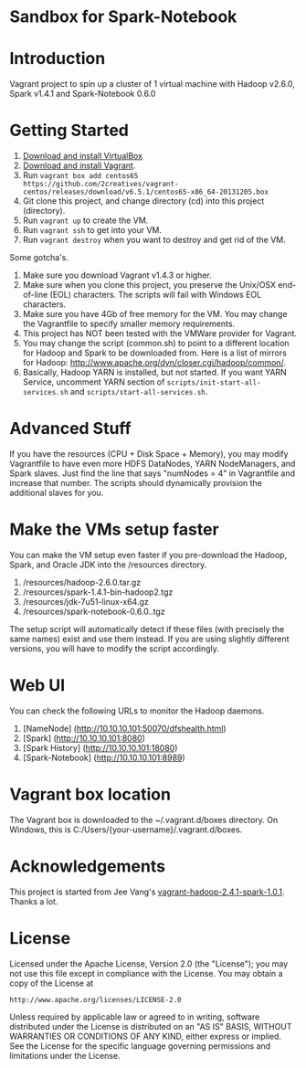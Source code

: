 Sandbox for Spark-Notebook
================================

# Introduction

Vagrant project to spin up a cluster of 1 virtual machine with Hadoop v2.6.0, Spark v1.4.1 and Spark-Notebook 0.6.0

# Getting Started

1. [Download and install VirtualBox](https://www.virtualbox.org/wiki/Downloads)
2. [Download and install Vagrant](http://www.vagrantup.com/downloads.html).
3. Run ```vagrant box add centos65 https://github.com/2creatives/vagrant-centos/releases/download/v6.5.1/centos65-x86_64-20131205.box```
4. Git clone this project, and change directory (cd) into this project (directory).
5. Run ```vagrant up``` to create the VM.
6. Run ```vagrant ssh``` to get into your VM.
7. Run ```vagrant destroy``` when you want to destroy and get rid of the VM.

Some gotcha's.

1. Make sure you download Vagrant v1.4.3 or higher.
2. Make sure when you clone this project, you preserve the Unix/OSX end-of-line (EOL) characters. The scripts will fail with Windows EOL characters.
3. Make sure you have 4Gb of free memory for the VM. You may change the Vagrantfile to specify smaller memory requirements.
4. This project has NOT been tested with the VMWare provider for Vagrant.
5. You may change the script (common.sh) to point to a different location for Hadoop and Spark to be downloaded from. Here is a list of mirrors for Hadoop: http://www.apache.org/dyn/closer.cgi/hadoop/common/.
6. Basically, Hadoop YARN is installed, but not started. If you want YARN Service, uncomment YARN section of `scripts/init-start-all-services.sh` and `scripts/start-all-services.sh`.

# Advanced Stuff

If you have the resources (CPU + Disk Space + Memory), you may modify Vagrantfile to have even more HDFS DataNodes, YARN NodeManagers, and Spark slaves. Just find the line that says "numNodes = 4" in Vagrantfile and increase that number. The scripts should dynamically provision the additional slaves for you.

# Make the VMs setup faster
You can make the VM setup even faster if you pre-download the Hadoop, Spark, and Oracle JDK into the /resources directory.

1. /resources/hadoop-2.6.0.tar.gz
2. /resources/spark-1.4.1-bin-hadoop2.tgz
3. /resources/jdk-7u51-linux-x64.gz
4. /resources/spark-notebook-0.6.0..tgz

The setup script will automatically detect if these files (with precisely the same names) exist and use them instead. If you are using slightly different versions, you will have to modify the script accordingly.

# Web UI
You can check the following URLs to monitor the Hadoop daemons.

1. [NameNode] (http://10.10.10.101:50070/dfshealth.html)
2. [Spark] (http://10.10.10.101:8080)
3. [Spark History] (http://10.10.10.101:18080)
4. [Spark-Notebook] (http://10.10.10.101:8989)

# Vagrant box location
The Vagrant box is downloaded to the ~/.vagrant.d/boxes directory. On Windows, this is C:/Users/{your-username}/.vagrant.d/boxes.

# Acknowledgements

This project is started from Jee Vang's [vagrant-hadoop-2.4.1-spark-1.0.1](https://github.com/vangj/vagrant-hadoop-2.4.1-spark-1.0.1). Thanks a lot.

# License
Licensed under the Apache License, Version 2.0 (the "License");
you may not use this file except in compliance with the License.
You may obtain a copy of the License at

    http://www.apache.org/licenses/LICENSE-2.0

Unless required by applicable law or agreed to in writing, software
distributed under the License is distributed on an "AS IS" BASIS,
WITHOUT WARRANTIES OR CONDITIONS OF ANY KIND, either express or implied.
See the License for the specific language governing permissions and
limitations under the License.
